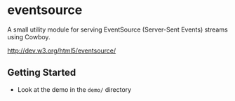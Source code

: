 eventsource
===========

A small utility module for serving EventSource (Server-Sent Events) streams
using Cowboy.

  http://dev.w3.org/html5/eventsource/


Getting Started
---------------

 *  Look at the demo in the `demo/` directory
